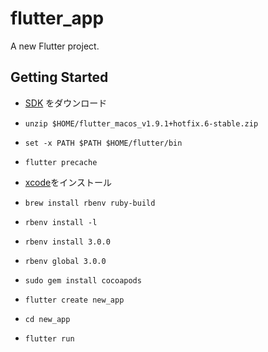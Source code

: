 # flutter_app

A new Flutter project.

## Getting Started

* [SDK](https://flutter.dev/docs/get-started/install/macos) をダウンロード
* `unzip $HOME/flutter_macos_v1.9.1+hotfix.6-stable.zip`
* `set -x PATH $PATH $HOME/flutter/bin`
* `flutter precache`

* [xcode](https://apps.apple.com/us/app/xcode/id497799835)をインストール

* `brew install rbenv ruby-build`
* `rbenv install -l`
* `rbenv install 3.0.0`
* `rbenv global 3.0.0`
* `sudo gem install cocoapods`

* `flutter create new_app`
* `cd new_app`
* `flutter run`